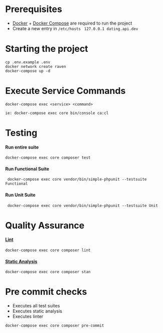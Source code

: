 [comment]: <> (# Local Environment Visual)
[comment]: <> (![Alt text]&#40;.docker/dev-env-visual.png?raw=true "Optional Title"&#41;)


# Prerequisites

- [Docker](https://docs.docker.com/get-docker/) + [Docker Compose](https://docs.docker.com/compose/install/) are required to run the project
- Create a new entry in ```/etc/hosts ```  ```127.0.0.1 dating.api.dev```

# Starting the project

```
cp .env.example .env
docker network create raven  
docker-compose up -d  
```


# Execute Service Commands
```
docker-compose exec <service> <command>

ie: docker-compose exec core bin/console ca:cl
```

# Testing
#### Run entire suite

```
docker-compose exec core composer test
```

#### Run Functional Suite
```
 docker-compose exec core vendor/bin/simple-phpunit --testsuite Functional
```

#### Run Unit Suite
```
 docker-compose exec core vendor/bin/simple-phpunit --testsuite Unit
```


# Quality Assurance
#### [Lint](https://github.com/FriendsOfPHP/PHP-CS-Fixer)
```
docker-compose exec core composer lint
``` 
#### [Static Analysis](https://github.com/phpstan/phpstan)
```
docker-compose exec core composer stan
``` 

# Pre commit checks
- Executes all test suites
- Executes static analysis
- Executes linter
```
docker-compose exec core composer pre-commit
```